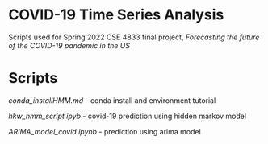 # COVID-19 Time Series Analysis

Scripts used for Spring 2022 CSE 4833 final project, *Forecasting the future of the COVID-19 pandemic in the US*

# Scripts

*conda_installHMM.md* - conda install and environment tutorial

*hkw_hmm_script.ipyb* - covid-19 prediction using hidden markov model

*ARIMA_model_covid.ipynb* - prediction using arima model
